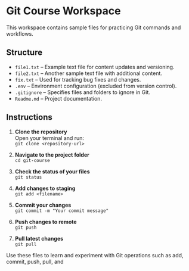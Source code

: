 # Git Course Workspace

This workspace contains sample files for practicing Git commands and workflows.

## Structure

- `file1.txt` – Example text file for content updates and versioning.
- `file2.txt` – Another sample text file with additional content.
- `fix.txt` – Used for tracking bug fixes and changes.
- `.env` – Environment configuration (excluded from version control).
- `.gitignore` – Specifies files and folders to ignore in Git.
- `Readme.md` – Project documentation.

## Instructions

1. **Clone the repository**  
   Open your terminal and run:  
   `git clone <repository-url>`

2. **Navigate to the project folder**  
   `cd git-course`

3. **Check the status of your files**  
   `git status`

4. **Add changes to staging**  
   `git add <filename>`

5. **Commit your changes**  
   `git commit -m "Your commit message"`

6. **Push changes to remote**  
   `git push`

7. **Pull latest changes**  
   `git pull`

Use these files to learn and experiment with Git operations such as add, commit, push, pull, and